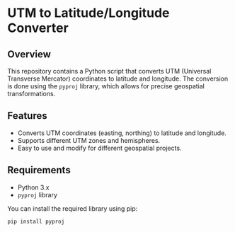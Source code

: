 # UTM to Latitude/Longitude Converter

## Overview

This repository contains a Python script that converts UTM (Universal Transverse Mercator) coordinates to latitude and longitude. The conversion is done using the `pyproj` library, which allows for precise geospatial transformations.

## Features

- Converts UTM coordinates (easting, northing) to latitude and longitude.
- Supports different UTM zones and hemispheres.
- Easy to use and modify for different geospatial projects.

## Requirements

- Python 3.x
- `pyproj` library

You can install the required library using pip:

```sh
pip install pyproj


